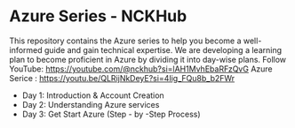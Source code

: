 # Azure Series - NCKHub
This repository contains the Azure series to help you become a well-informed guide and gain technical expertise. We are developing a learning plan to become proficient in Azure by dividing it into day-wise plans.
Follow YouTube: https://youtube.com/@nckhub?si=lAH1MvhEbaRFzQvG 
Azure Serice : https://youtu.be/QLRijNkDeyE?si=4Iig_FQu8b_b2FWr 
- Day 1: Introduction & Account Creation
- Day 2: Understanding Azure services
- Day 3: Get Start Azure (Step - by -Step Process)
